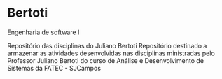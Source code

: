# Bertoti
Engenharia de software I

Repositório das disciplinas do Juliano Bertoti Repositório destinado a armazenar as atividades desenvolvidas nas disciplinas ministradas pelo Professor Juliano Bertoti do curso de Análise e Desenvolvimento de Sistemas da FATEC - SJCampos
